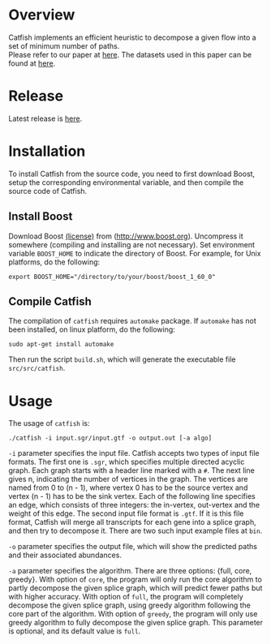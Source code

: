 # Overview

Catfish implements an efficient heuristic to decompose a given flow into a set of minimum number of paths.  
Please refer to our paper at [here](http://biorxiv.org/content/early/2016/11/16/087759).
The datasets used in this paper can be found at [here](https://cmu.box.com/s/p687exyr279wny7fb2rb36wifvavvu3f).

# Release
Latest release is [here](https://github.com/Kingsford-Group/catfish/releases/tag/v0.1.4).


# Installation
To install Catfish from the source code, you need to first download 
Boost, setup the corresponding environmental variable,
and then compile the source code of Catfish.

## Install Boost
Download Boost [(license)](http://www.boost.org/LICENSE_1_0.txt)
from (http://www.boost.org).
Uncompress it somewhere (compiling and installing are not necessary).
Set environment variable `BOOST_HOME` to indicate the directory of Boost.
For example, for Unix platforms, do the following:
```
export BOOST_HOME="/directory/to/your/boost/boost_1_60_0"
```

## Compile Catfish
The compilation of `catfish` requires `automake` package.
If `automake` has not been installed, on linux platform, do the following:
```
sudo apt-get install automake
```
Then run the script `build.sh`, which will generate the executable file `src/src/catfish`.


# Usage

The usage of `catfish` is:
```
./catfish -i input.sgr/input.gtf -o output.out [-a algo]
```

`-i` parameter specifies the input file.
Catfish accepts two types of input file formats. The first one is `.sgr`,
which specifies multiple directed acyclic graph. 
Each graph starts with a header line marked with a `#`.
The next line gives n, indicating the number of vertices in the graph. The vertices 
are named from 0 to (n - 1), where vertex 0 has to be the source vertex
and vertex (n - 1) has to be the sink vertex. 
Each of the following line specifies an edge, which consists of three integers:
the in-vertex, out-vertex and the weight of this edge. 
The second input file format
is `.gtf`. If it is this file format, Catfish will merge all transcripts
for each gene into a splice graph, and then try to decompose it.
There are two such input example files at `bin`.

`-o` parameter specifies the output file, which will show the predicted paths
and their associated abundances.

`-a` parameter specifies the algorithm.
There are three options: {full, core, greedy}.
With option of `core`, the program will only run the core algorithm to partly
decompose the given splice graph, which will predict fewer paths but with
higher accuracy. With option of `full`, the program will completely
decompose the given splice graph, using greedy algorithm following the core part of the algorithm.
With option of `greedy`, the program will only use greedy algorithm to fully decompose
the given splice graph. This parameter is optional, and its default value is `full`.
